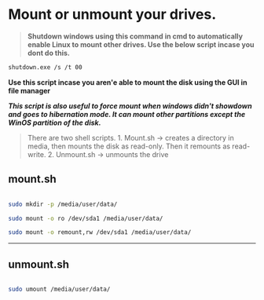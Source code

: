 Mount or unmount your drives. 
===

> **Shutdown windows using this command in cmd to automatically enable Linux to mount other drives. Use the below script incase you dont do this.** 
```bash
shutdown.exe /s /t 00
```

**Use this script incase you aren'e able to mount the disk using the GUI in file manager**

***This script is also useful to force mount when windows didn't showdown and goes to hibernation mode. It can mount other partitions except the WinOS partition of the disk.***

> There are two shell scripts.
	1. Mount.sh -> creates a directory in media, then mounts the disk as read-only. Then it remounts as read-write.
	2. Unmount.sh -> unmounts the drive

mount.sh 
----
```bash

sudo mkdir -p /media/user/data/

sudo mount -o ro /dev/sda1 /media/user/data/

sudo mount -o remount,rw /dev/sda1 /media/user/data/

```
-----------------------------------------------------
unmount.sh 
----
```bash

sudo umount /media/user/data/

```
